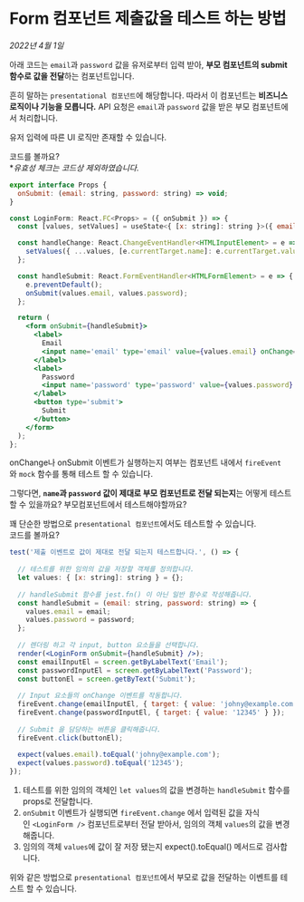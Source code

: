 # Form 컴포넌트 제출값을 테스트 하는 방법

_2022년 4월 1일_

아래 코드는 `email`과 `password` 값을 유저로부터 입력 받아, **부모 컴포넌트의 submit 함수로 값을 전달**하는 컴포넌트입니다.

흔히 말하는 `presentational 컴포넌트`에 해당합니다. 따라서 이 컴포넌트는 **비즈니스 로직이나 기능을 모릅니다.** API 요청은 `email`과 `password` 값을 받은 부모 컴포넌트에서 처리합니다.

유저 입력에 따른 UI 로직만 존재할 수 있습니다.

코드를 볼까요?  
*_유효성 체크는 코드상 제외하였습니다._

```jsx
export interface Props {
  onSubmit: (email: string, password: string) => void;
}

const LoginForm: React.FC<Props> = ({ onSubmit }) => {
  const [values, setValues] = useState<{ [x: string]: string }>({ email: '', password: '' });

  const handleChange: React.ChangeEventHandler<HTMLInputElement> = e => {
    setValues({ ...values, [e.currentTarget.name]: e.currentTarget.value });
  };

  const handleSubmit: React.FormEventHandler<HTMLFormElement> = e => {
    e.preventDefault();
    onSubmit(values.email, values.password);
  };

  return (
    <form onSubmit={handleSubmit}>
      <label>
        Email
        <input name='email' type='email' value={values.email} onChange={handleChange} />
      </label>
      <label>
        Password
        <input name='password' type='password' value={values.password} onChange={handleChange} />
      </label>
      <button type='submit'>
        Submit
      </button>
    </form>
  );
};
```

onChange나 onSubmit 이벤트가 실행하는지 여부는 컴포넌트 내에서 `fireEvent`와 `mock` 함수를 통해 테스트 할 수 있습니다.

그렇다면, **`name`과 `password` 값이 제대로 부모 컴포넌트로 전달 되는지**는 어떻게 테스트 할 수 있을까요? 부모컴포넌트에서 테스트해야할까요?

꽤 단순한 방법으로 `presentational 컴포넌트`에서도 테스트할 수 있습니다.  
코드를 볼까요?

```jsx
test('제출 이벤트로 값이 제대로 전달 되는지 테스트합니다.', () => {
  
  // 테스트를 위한 임의의 값을 저장할 객체를 정의합니다.
  let values: { [x: string]: string } = {};
  
  // handleSubmit 함수를 jest.fn() 이 아닌 일반 함수로 작성해줍니다.
  const handleSubmit = (email: string, password: string) => {
    values.email = email;
    values.password = password;
  };
  
  // 렌더링 하고 각 input, button 요소들을 선택합니다.
  render(<LoginForm onSubmit={handleSubmit} />);
  const emailInputEl = screen.getByLabelText('Email');
  const passwordInputEl = screen.getByLabelText('Password');
  const buttonEl = screen.getByText('Submit');
  
  // Input 요소들의 onChange 이벤트를 작동합니다.
  fireEvent.change(emailInputEl, { target: { value: 'johny@example.com' } });
  fireEvent.change(passwordInputEl, { target: { value: '12345' } });
  
  // Submit 을 담당하는 버튼을 클릭해줍니다.
  fireEvent.click(buttonEl);
  
  expect(values.email).toEqual('johny@example.com');
  expect(values.password).toEqual('12345');
});
```

1.  테스트를 위한 임의의 객체인 `let values`의 값을 변경하는 `handleSubmit` 함수를 props로 전달합니다.
2.  `onSubmit` 이벤트가 실행되면 `fireEvent.change` 에서 입력된 값을 자식인 `<LoginForm />` 컴포넌트로부터 전달 받아서, 임의의 객체 `values`의 값을 변경해줍니다.
3.  임의의 객체 `values`에 값이 잘 저장 됐는지 expect().toEqual() 메서드로 검사합니다.

위와 같은 방법으로 `presentational 컴포넌트`에서 부모로 값을 전달하는 이벤트를 테스트 할 수 있습니다.